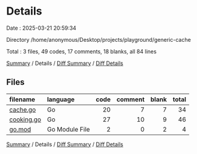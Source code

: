 # Details

Date : 2025-03-21 20:59:34

Directory /home/anonymous/Desktop/projects/playground/generic-cache

Total : 3 files,  49 codes, 17 comments, 18 blanks, all 84 lines

[Summary](results.md) / Details / [Diff Summary](diff.md) / [Diff Details](diff-details.md)

## Files
| filename | language | code | comment | blank | total |
| :--- | :--- | ---: | ---: | ---: | ---: |
| [cache.go](/cache.go) | Go | 20 | 7 | 7 | 34 |
| [cooking.go](/cooking.go) | Go | 27 | 10 | 9 | 46 |
| [go.mod](/go.mod) | Go Module File | 2 | 0 | 2 | 4 |

[Summary](results.md) / Details / [Diff Summary](diff.md) / [Diff Details](diff-details.md)